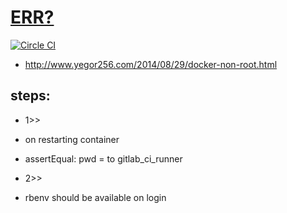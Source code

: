 [ERR?](https://registry.hub.docker.com/u/brownman/gitlab/builds_history/97800/)
===

[![Circle CI](https://circleci.com/gh/brownman/docker-images.svg?style=svg)](https://circleci.com/gh/brownman/docker-images)

- http://www.yegor256.com/2014/08/29/docker-non-root.html


steps:
-----
- 1>>
- on restarting container
- assertEqual: pwd = to gitlab_ci_runner

- 2>>
- rbenv should be available on login
